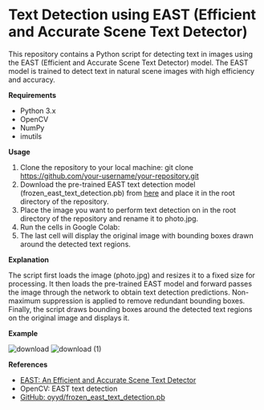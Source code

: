 # Text Detection using EAST (Efficient and Accurate Scene Text Detector)
This repository contains a Python script for detecting text in images using the EAST (Efficient and Accurate Scene Text Detector) model. The EAST model is trained to detect text in natural scene images with high efficiency and accuracy.

**Requirements**
* Python 3.x
* OpenCV
* NumPy
* imutils

**Usage**
1. Clone the repository to your local machine:
git clone https://github.com/your-username/your-repository.git
2. Download the pre-trained EAST text detection model (frozen_east_text_detection.pb) from [here](https://github.com/oyyd/frozen_east_text_detection.pb) and place it in the root directory of the repository.
3. Place the image you want to perform text detection on in the root directory of the repository and rename it to photo.jpg.
4. Run the cells in Google Colab:
5. The last cell will display the original image with bounding boxes drawn around the detected text regions.

**Explanation**

The script first loads the image (photo.jpg) and resizes it to a fixed size for processing.
It then loads the pre-trained EAST model and forward passes the image through the network to obtain text detection predictions.
Non-maximum suppression is applied to remove redundant bounding boxes.
Finally, the script draws bounding boxes around the detected text regions on the original image and displays it.

**Example**

![download](https://github.com/Theknowranking/OpenCVTextDetection/assets/54183267/5b867192-7e5a-47ec-9ca1-2b7a00663a9f)
![download (1)](https://github.com/Theknowranking/OpenCVTextDetection/assets/54183267/047ca585-f89a-4cc4-b84d-0ed4aa580d89)

**References**
* [EAST: An Efficient and Accurate Scene Text Detector](https://arxiv.org/abs/1704.03155)
* OpenCV: EAST text detection
* [GitHub: oyyd/frozen_east_text_detection.pb](https://github.com/oyyd/frozen_east_text_detection.pb)
